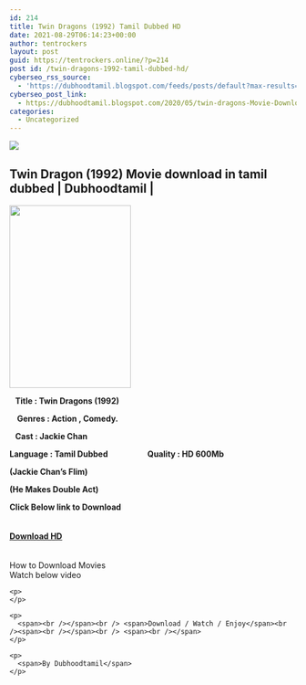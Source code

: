 ```yaml
---
id: 214
title: Twin Dragons (1992) Tamil Dubbed HD
date: 2021-08-29T06:14:23+00:00
author: tentrockers
layout: post
guid: https://tentrockers.online/?p=214
post id: /twin-dragons-1992-tamil-dubbed-hd/
cyberseo_rss_source:
  - 'https://dubhoodtamil.blogspot.com/feeds/posts/default?max-results=150&start-index=301'
cyberseo_post_link:
  - https://dubhoodtamil.blogspot.com/2020/05/twin-dragons-Movie-Download-Tamil.html
categories:
  - Uncategorized
---
```

<div class="media_block">
  <img src="https://1.bp.blogspot.com/-EOpwdPwqVb8/XrtVKUsdcUI/AAAAAAAABHo/RhO6GjWBbqIfooui-k3Y5shoFD7MhuTGQCNcBGAsYHQ/s72-c/images%2B%252834%2529.jpeg" class="media_thumbnail" />
</div>

<div dir="ltr" trbidi="on" readability="14.66049382716">
  <h2>
    <span>Twin Dragon (1992) Movie download in tamil dubbed | Dubhoodtamil |</span>
  </h2>
  
  <div class="separator">
    <a href="https://1.bp.blogspot.com/-EOpwdPwqVb8/XrtVKUsdcUI/AAAAAAAABHo/RhO6GjWBbqIfooui-k3Y5shoFD7MhuTGQCNcBGAsYHQ/s1600/images%2B%252834%2529.jpeg" imageanchor="1"><img loading="lazy" border="0" data-original-height="678" data-original-width="452" height="320" src="https://1.bp.blogspot.com/-EOpwdPwqVb8/XrtVKUsdcUI/AAAAAAAABHo/RhO6GjWBbqIfooui-k3Y5shoFD7MhuTGQCNcBGAsYHQ/s320/images%2B%252834%2529.jpeg" width="213" /></a>
  </div>
  
  <p>
    <span><b>&nbsp; &nbsp;Title : Twin Dragons (1992)</b></span>
  </p>
  
  <p>
    <span><b>&nbsp; &nbsp; Genres : Action , Comedy.&nbsp; &nbsp; &nbsp; &nbsp; &nbsp; &nbsp; &nbsp;</b></span>
  </p>
  
  <p>
    <span><b>&nbsp; &nbsp;Cast : Jackie Chan&nbsp; &nbsp; &nbsp; &nbsp; &nbsp; &nbsp; &nbsp; &nbsp;&nbsp;</b></span>
  </p>
  
  <p>
    <span><b>Language : Tamil Dubbed&nbsp; &nbsp; &nbsp; &nbsp; &nbsp; &nbsp; &nbsp; &nbsp; &nbsp; &nbsp; &nbsp;Quality : HD 600Mb</b></span><b>&nbsp; &nbsp; &nbsp; &nbsp; &nbsp; &nbsp; &nbsp; &nbsp; &nbsp; &nbsp; &nbsp; &nbsp; &nbsp; &nbsp; &nbsp;&nbsp;</b>
  </p>
  
  <p>
    <span><b>(Jackie Chan&#8217;s Flim)</b></span>
  </p>
  
  <p>
    <span><b>(He Makes Double Act)</b></span>
  </p>
  
  <div>
    <span><b>Click Below link to Download</b></span><br /><span><b><br /></b></span><br /> <span><b><a href="https://oncehelp.com/Twin-Dragons-1992" target="_blank" rel="noopener">Download HD</a></b></span><br /><span><br /></span><br /> <span>How to Download Movies</span><br /><span>Watch below video</span></p> 
    
    <p>
    </p>
    
    <p>
      <span><br /></span><br /> <span>Download / Watch / Enjoy</span><br /><span><br /></span><br /> <span><br /></span>
    </p>
    
    <p>
      <span>By Dubhoodtamil</span>
    </p>
  </div>
</div>